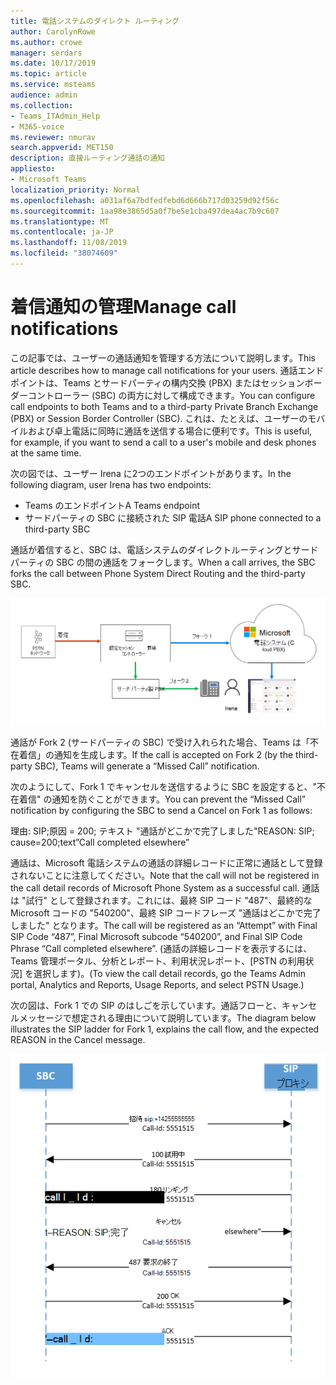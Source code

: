 ```yaml
---
title: 電話システムのダイレクト ルーティング
author: CarolynRowe
ms.author: crowe
manager: serdars
ms.date: 10/17/2019
ms.topic: article
ms.service: msteams
audience: admin
ms.collection:
- Teams_ITAdmin_Help
- M365-voice
ms.reviewer: nmurav
search.appverid: MET150
description: 直接ルーティング通話の通知
appliesto:
- Microsoft Teams
localization_priority: Normal
ms.openlocfilehash: a031af6a7bdfedfebd6d666b717d03259d92f56c
ms.sourcegitcommit: 1aa98e3865d5a0f7be5e1cba497dea4ac7b9c607
ms.translationtype: MT
ms.contentlocale: ja-JP
ms.lasthandoff: 11/08/2019
ms.locfileid: "38074609"
---
```

# <a name="manage-call-notifications"></a><span data-ttu-id="acc46-103">着信通知の管理</span><span class="sxs-lookup"><span data-stu-id="acc46-103">Manage call notifications</span></span>

<span data-ttu-id="acc46-104">この記事では、ユーザーの通話通知を管理する方法について説明します。</span><span class="sxs-lookup"><span data-stu-id="acc46-104">This article describes how to manage call notifications for your users.</span></span> <span data-ttu-id="acc46-105">通話エンドポイントは、Teams とサードパーティの構内交換 (PBX) またはセッションボーダーコントローラー (SBC) の両方に対して構成できます。</span><span class="sxs-lookup"><span data-stu-id="acc46-105">You can configure call endpoints to both Teams and to a third-party Private Branch Exchange (PBX) or Session Border Controller (SBC).</span></span>  <span data-ttu-id="acc46-106">これは、たとえば、ユーザーのモバイルおよび卓上電話に同時に通話を送信する場合に便利です。</span><span class="sxs-lookup"><span data-stu-id="acc46-106">This is useful, for example, if you want to send a call to a user's mobile and desk phones at the same time.</span></span>   

<span data-ttu-id="acc46-107">次の図では、ユーザー Irena に2つのエンドポイントがあります。</span><span class="sxs-lookup"><span data-stu-id="acc46-107">In the following diagram, user Irena has two endpoints:</span></span>

- <span data-ttu-id="acc46-108">Teams のエンドポイント</span><span class="sxs-lookup"><span data-stu-id="acc46-108">A Teams endpoint</span></span>
- <span data-ttu-id="acc46-109">サードパーティの SBC に接続された SIP 電話</span><span class="sxs-lookup"><span data-stu-id="acc46-109">A SIP phone connected to a third-party SBC</span></span>

<span data-ttu-id="acc46-110">通話が着信すると、SBC は、電話システムのダイレクトルーティングとサードパーティの SBC の間の通話をフォークします。</span><span class="sxs-lookup"><span data-stu-id="acc46-110">When a call arrives, the SBC forks the call between Phone System Direct Routing and the third-party SBC.</span></span>


![フォークされた Teams エンドポイントを示す図](media/direct-routing-call-notification-1.png)

<span data-ttu-id="acc46-112">通話が Fork 2 (サードパーティの SBC) で受け入れられた場合、Teams は「不在着信」の通知を生成します。</span><span class="sxs-lookup"><span data-stu-id="acc46-112">If the call is accepted on Fork 2 (by the third-party SBC), Teams will generate a “Missed Call” notification.</span></span>  

<span data-ttu-id="acc46-113">次のようにして、Fork 1 でキャンセルを送信するように SBC を設定すると、"不在着信" の通知を防ぐことができます。</span><span class="sxs-lookup"><span data-stu-id="acc46-113">You can prevent the “Missed Call” notification by configuring the SBC to send a Cancel on Fork 1 as follows:</span></span>

<span data-ttu-id="acc46-114">理由: SIP;原因 = 200; テキスト "通話がどこかで完了しました"</span><span class="sxs-lookup"><span data-stu-id="acc46-114">REASON: SIP; cause=200;text”Call completed elsewhere”</span></span> 

<span data-ttu-id="acc46-115">通話は、Microsoft 電話システムの通話の詳細レコードに正常に通話として登録されないことに注意してください。</span><span class="sxs-lookup"><span data-stu-id="acc46-115">Note that the call will not be registered in the call detail records of Microsoft Phone System as a successful call.</span></span> <span data-ttu-id="acc46-116">通話は "試行" として登録されます。これには、最終 SIP コード "487"、最終的な Microsoft コードの "540200"、最終 SIP コードフレーズ "通話はどこかで完了しました" となります。</span><span class="sxs-lookup"><span data-stu-id="acc46-116">The call will be registered as an “Attempt” with Final SIP Code “487”, Final Microsoft subcode “540200”, and Final SIP Code Phrase “Call completed elsewhere”.</span></span>   <span data-ttu-id="acc46-117">(通話の詳細レコードを表示するには、Teams 管理ポータル、分析とレポート、利用状況レポート、[PSTN の利用状況] を選択します)。</span><span class="sxs-lookup"><span data-stu-id="acc46-117">(To view the call detail records, go the Teams Admin portal, Analytics and Reports, Usage Reports, and select PSTN Usage.)</span></span>


<span data-ttu-id="acc46-118">次の図は、Fork 1 での SIP のはしごを示しています。通話フローと、キャンセルメッセージで想定される理由について説明しています。</span><span class="sxs-lookup"><span data-stu-id="acc46-118">The diagram below illustrates the SIP ladder for Fork 1, explains the call flow, and the expected REASON in the Cancel message.</span></span> 

![フォークされた Teams エンドポイントを示す図](media/direct-routing-call-notification-2.png)
